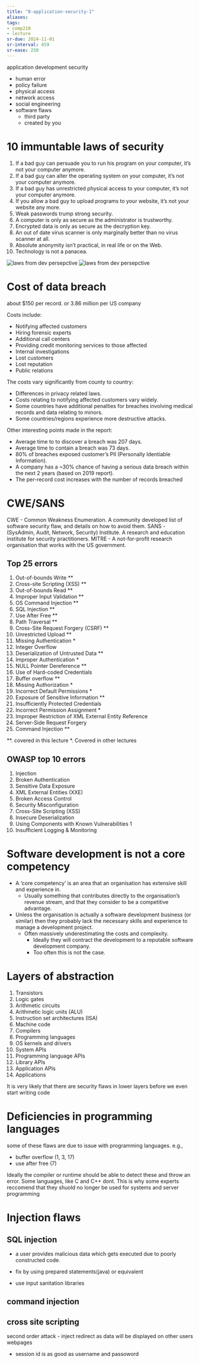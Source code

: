 ```yaml
---
title: "8-application-security-1"
aliases: 
tags: 
- comp210
- lecture
sr-due: 2024-11-01
sr-interval: 459
sr-ease: 250
---
```


application development security
- human error
- policy failure
- physical access
- network access
- social engineering
- software flaws
	- third party
	- created by you

# 10 immuntable laws of security
1. If a bad guy can persuade you to run his program on your computer, it’s not your computer anymore. 
2. If a bad guy can alter the operating system on your computer, it’s not your computer anymore. 
3. If a bad guy has unrestricted physical access to your computer, it’s not your computer anymore. 
4. If you allow a bad guy to upload programs to your website, it’s not your website any more. 
5. Weak passwords trump strong security. 
6. A computer is only as secure as the administrator is trustworthy. 
7. Encrypted data is only as secure as the decryption key.
8. An out of date virus scanner is only marginally better than no virus scanner at all.
9. Absolute anonymity isn’t practical, in real life or on the Web. 
10. Technology is not a panacea.

![laws from dev persepctive](https://i.imgur.com/QtdVqLd.png)
![laws from dev persepctive](https://i.imgur.com/jCIi9mw.png)


# Cost of data breach
about $150 per record. or 3.86 million per US company

Costs include:
- Notifying affected customers 
- Hiring forensic experts 
- Additional call centers 
- Providing credit monitoring services to those affected
- Internal investigations 
- Lost customers 
- Lost reputation 
- Public relations

The costs vary significantly from county to country: 
- Differences in privacy related laws. 
- Costs relating to notifying affected customers vary widely. 
- Some countries have additional penalties for breaches involving medical records and data relating to minors. 
- Some countries/regions experience more destructive attacks.

Other interesting points made in the report: 
- Average time to to discover a breach was 207 days. 
- Average time to contain a breach was 73 days. 
- 80% of breaches exposed customer’s PII (Personally Identiable Information). 
- A company has a ~30% chance of having a serious data breach within the next 2 years (based on 2019 report). 
- The per-record cost increases with the number of records breached


# CWE/SANS
CWE - Common Weakness Enumeration. A community developed list of software security flaw, and details on how to avoid them. 
SANS - (SysAdmin, Audit, Network, Security) Institute. A research and education institute for security practitioners. 
MITRE - A not-for-profit research organisation that works with the US government.

## Top 25 errors
1. Out-of-bounds Write ** 
2. Cross-site Scripting (XSS) ** 
3. Out-of-bounds Read ** 
4. Improper Input Validation ** 
5. OS Command Injection ** 
6. SQL Injection ** 
7. Use After Free ** 
8. Path Traversal ** 
9. Cross-Site Request Forgery (CSRF) ** 
10. Unrestricted Upload ** 
11. Missing Authentication * 
12. Integer Overflow 
13. Deserialization of Untrusted Data ** 
14. Improper Authentication * 
15. NULL Pointer Dereference ** 
16. Use of Hard-coded Credentials 
17. Buffer overflow ** 
18. Missing Authorization * 
19. Incorrect Default Permissions * 
20. Exposure of Sensitive Information ** 
21. Insufficiently Protected Credentials 
22. Incorrect Permission Assignment * 
23. Improper Restriction of XML External Entity Reference 
24. Server-Side Request Forgery 
25. Command Injection ** 


**. covered in this lecture
*. Covered in other lectures 

## OWASP top 10 errors
1. Injection 
2. Broken Authentication 
3. Sensitive Data Exposure 
4. XML External Entities (XXE) 
5. Broken Access Control 
6. Security Misconfiguration 
7. Cross-Site Scripting (XSS) 
8. Insecure Deserialization 
9. Using Components with Known Vulnerabilities 1
0. Insufficient Logging & Monitoring

# Software development is not a core competency
- A ‘core competency’ is an area that an organisation has extensive skill and experience in.
	- Usually something that contributes directly to the organisation’s revenue stream, and that they consider to be a competitive advantage.
- Unless the organisation is actually a software development business (or similar) then they probably lack the necessary skills and experience to manage a development project.
	- Often massively underestimating the costs and complexity. 
		- Ideally they will contract the development to a reputable software development company. 
		- Too often this is not the case.

# Layers of abstraction
1. Transistors
2. Logic gates
3. Arithmetic circuits
4. Arithmetic logic units (ALU)
5. Instruction set architectures (ISA)
6. Machine code
7. Compilers
8. Programming languages
9. OS kernels and drivers 
10. System APIs 
11. Programming language APIs 
12. Library APIs 
13. Application APIs 
14. Applications

It is very likely that there are security flaws in lower layers before we even start writing code

# Deficiencies in programming languages
some of these flaws are due to issue with programming languages. e.g.,
- buffer overflow (1, 3, 17)
- use after free (7)

Ideally the compiler or runtime should be able to detect these and throw an error. Some languages, like C and C++ dont. This is why some experts reccomend that they shuold no longer be used for systems and server programming

# Injection flaws
## SQL injection
- a user provides malicious data which gets executed due to poorly constructed code.

- fix by using prepared statements(java) or equivalent
- use input sanitation libraries

## command injection

## cross site scripting
second order attack - inject redirect as data will be displayed on other users webpages
- session id is as good as username and passoword

